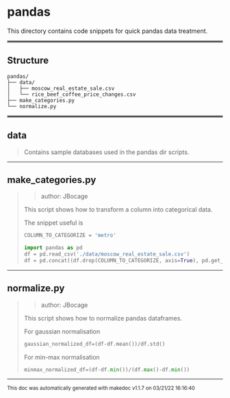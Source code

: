 # pandas

This directory contains code snippets for quick pandas data treatment.
<hr style="border:2px solid gray"> </hr>

## Structure 
```
pandas/
├── data/
│   ├── moscow_real_estate_sale.csv
│   └── rice_beef_coffee_price_changes.csv
├── make_categories.py
└── normalize.py
```

<hr style="border:2px solid gray"> </hr>

## data
>
>Contains sample databases used in the pandas dir scripts.
---
## make_categories.py
>> author: JBocage
>
>This script shows how to transform a column into categorical data.
>
>The snippet useful is
>
>```python
>COLUMN_TO_CATEGORIZE = 'metro'
>
>import pandas as pd
>df = pd.read_csv('./data/moscow_real_estate_sale.csv')
>df = pd.concat((df.drop(COLUMN_TO_CATEGORIZE, axis=True), pd.get_dummies(df[COLUMN_TO_CATEGORIZE])), axis=1)
>```

---
## normalize.py
>> author: JBocage
>
>This script shows how to normalize pandas dataframes.
>
>For gaussian normalisation
>
>```python
>gaussian_normalized_df=(df-df.mean())/df.std()
>```
>
>For min-max normalisation
>
>```python
>minmax_normalized_df=(df-df.min())/(df.max()-df.min())
>```

---




<sub>This doc was automatically generated with makedoc v1.1.7 on  03/21/22 16:16:40 
